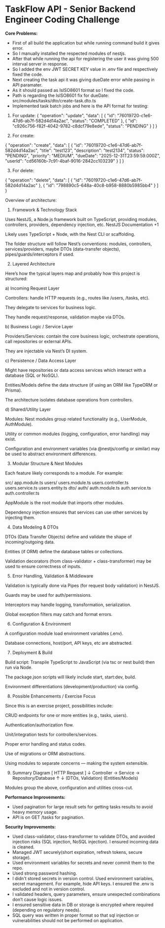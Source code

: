 # TaskFlow API - Senior Backend Engineer Coding Challenge

**Core Problems:**
- First of all build the application but while running command build it gives error.
- So I manually installed the respected modules of nestjs.
- After that while running the api for registering the user it was giving 500 interval server in response.
- So I added the env JWT SECRET KEY value in .env file and respectively fixed the code.
- Next creating the task api it was giving dueDate error while passing in API paramater.
- As it should passed as IsISO8601 format so I fixed the code.
- Path is regarding the IsISO8601 fix for dueDate: src/modules/tasks/dto/create-task.dto.ts
- Implemented task batch jobs and here is the API format for testing:

1. For update:
{
  "operation": "update",
  "data": [
    { "id": "76019720-c1e6-47d6-ab7f-582d4d14a2ac", "status": "COMPLETED" },
    { "id": "c926c756-f82f-4042-9782-c8dcf79e8ede", "status": "PENDING" }
  ]
}

2. For create:


{
  "operation": "create",
  "data": [
    { 
     "id": "76019720-c1e6-47d6-ab7f-582d4d14a2ac",
      "title": "test123",
      "description": "test2134",
      "status": "PENDING",
      "priority": "MEDIUM",
      "dueDate": "2025-12-31T23:59:59.000Z",
      "userId": "cd56160b-7c91-4baf-9016-2842cc103239"
 }
  ]
}

3. For delete:

{
  "operation": "delete",
  "data": [
    { "id": "76019720-c1e6-47d6-ab7f-582d4d14a2ac" },
    { "id": "798890c5-648a-40c8-b958-8880b5985bb4" }
  ]
}

Overview of architecture:

1. Framework & Technology Stack

Uses NestJS, a Node.js framework built on TypeScript, providing modules, controllers, providers, dependency injection, etc.
NestJS Documentation
+1

Likely uses TypeScript + Node, with the Nest CLI or scaffolding.

The folder structure will follow Nest’s conventions: modules, controllers, services/providers, maybe DTOs (data-transfer objects), pipes/guards/interceptors if used.

2. Layered Architecture

Here’s how the typical layers map and probably how this project is structured:

a) Incoming Request Layer

Controllers: handle HTTP requests (e.g., routes like /users, /tasks, etc).

They delegate to services for business logic.

They handle request/response, validation maybe via DTOs.

b) Business Logic / Service Layer

Providers/Services: contain the core business logic, orchestrate operations, call repositories or external APIs.

They are injectable via Nest’s DI system.

c) Persistence / Data Access Layer

Might have repositories or data access services which interact with a database (SQL or NoSQL).

Entities/Models define the data structure (if using an ORM like TypeORM or Prisma).

The architecture isolates database operations from controllers.

d) Shared/Utility Layer

Modules: Nest modules group related functionality (e.g., UserModule, AuthModule).

Utility or common modules (logging, configuration, error handling) may exist.

Configuration and environment variables (via @nestjs/config or similar) may be used to abstract environment differences.

3. Modular Structure & Nest Modules

Each feature likely corresponds to a module. For example:

src/
app.module.ts
users/
users.module.ts
users.controller.ts
users.service.ts
users.entity.ts
dto/
auth/
auth.module.ts
auth.service.ts
auth.controller.ts


AppModule is the root module that imports other modules.

Dependency injection ensures that services can use other services by injecting them.

4. Data Modeling & DTOs

DTOs (Data Transfer Objects) define and validate the shape of incoming/outgoing data.

Entities (if ORM) define the database tables or collections.

Validation decorators (from class-validator + class-transformer) may be used to ensure correctness of inputs.

5. Error Handling, Validation & Middleware

Validation is typically done via Pipes (for request body validation) in NestJS.

Guards may be used for auth/permissions.

Interceptors may handle logging, transformation, serialization.

Global exception filters may catch and format errors.

6. Configuration & Environment

A configuration module  load environment variables (.env).

Database connections, host/port, API keys, etc are abstracted.

7. Deployment & Build

Build script: Transpile TypeScript to JavaScript (via tsc or nest build) then run via Node.

The package.json scripts will likely include start, start:dev, build.

Environment differentiations (development/production) via config.

8. Possible Enhancements / Exercise Focus

Since this is an exercise project, possibilities include:

CRUD endpoints for one or more entities (e.g., tasks, users).

Authentication/authorization flow.

Unit/integration tests for controllers/services.

Proper error handling and status codes.

Use of migrations or ORM abstractions.

Using modules to separate concerns — making the system extensible.

9. Summary Diagram
   [ HTTP Request ]
   ↓
   Controller → Service → Repository/Database
   ↑                   ↓
   (DTOs, Validation)     (Entities/Models)


Modules group the above, configuration and utilities cross-cut.


**Performance Improvements:**
* Used pagination for large result sets for getting tasks results to avoid heavy memory usage.
* API is on GET /tasks for pagination.

**Security Improvements:**
* Used class-validator, class-transformer to validate DTOs, and avoided injection risks (SQL injection, NoSQL injection). I ensured incoming data is cleaned.
* Managed JWT securely(short expiration, refresh tokens, secure storage).
* Used environment variables for secrets and never commit them to the repo.
* Used strong password hashing.
* I didn't stored secrets in version control. Used environment variables, secret management. For example, hide  API keys. I ensured the .env is excluded and not in version control.
* I validated headers, query parameters, ensure unexpected combinations don’t cause logic issues.
* I ensured sensitive data in DB or storage is encrypted where required (depending on regulatory needs).
* SQL query was written in proper format so that sql injection or vulnerabilities should not be performed on application.